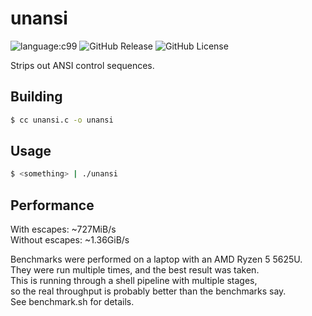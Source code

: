 # unansi

![language:c99](https://img.shields.io/badge/language-c99-yellow)
![GitHub Release](https://img.shields.io/github/v/release/414owen/unansi)
![GitHub License](https://img.shields.io/github/license/414owen/unansi)

Strips out ANSI control sequences.

## Building

```sh
$ cc unansi.c -o unansi
```

## Usage

```sh
$ <something> | ./unansi
```

## Performance

With escapes: ~727MiB/s  
Without escapes: ~1.36GiB/s

Benchmarks were performed on a laptop with an AMD Ryzen 5 5625U.  
They were run multiple times, and the best result was taken.  
This is running through a shell pipeline with multiple stages,  
so the real throughput is probably better than the benchmarks say.  
See benchmark.sh for details.

